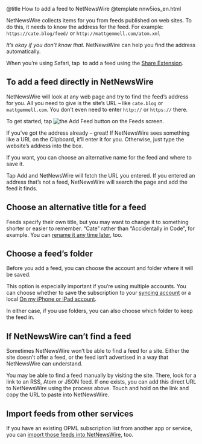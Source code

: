 @title How to add a feed to NetNewsWire
@template nnw5ios_en.html


NetNewsWire collects items for you from feeds published on web sites. To do this, it needs to know the address for the feed. For example: `https://cate.blog/feed/` or `http://mattgemmell.com/atom.xml`

*It’s okay if you don’t know that.* NetNewsWire can help you find the address automatically.

When you’re using Safari, tap <img src="../../../images/ios-icon-share.png" alt="" class="ios-inline-button-large" /> to add a feed using the [Share Extension](share-extension).



To add a feed directly in NetNewsWire
-------------------------------------

NetNewsWire will look at any web page and try to find the feed’s address for you. All you need to give is the site’s URL – like `cate.blog` or `mattgemmell.com`. You don’t even need to enter `http://` or `https://` there.

To get started, tap <img src="../../../images/ios-icon-add_feed.png" alt="the Add Feed button" class="ios-inline-button" /> on the Feeds screen.

If you’ve got the address already – great! If NetNewsWire sees something like a URL on the Clipboard, it’ll enter it for you. Otherwise, just type the website’s address into the box.

If you want, you can choose an alternative name for the feed and where to save it.

Tap Add and NetNewsWire will fetch the URL you entered. If you entered an address that’s not a feed, NetNewsWire will search the page and add the feed it finds.



Choose an alternative title for a feed
--------------------------------------

Feeds specify their own title, but you may want to change it to something shorter or easier to remember. “Cate” rather than “Accidentally in Code”, for example. You can [rename it any time later](renaming-feeds), too.



Choose a feed’s folder
----------------------

Before you add a feed, you can choose the account and folder where it will be saved. 

This option is especially important if you’re using multiple accounts. You can choose whether to save the subscription to your [syncing account](syncing-accounts) or a local [On my iPhone or iPad account](on-my-ios-device-account).

In either case, if you use folders, you can also choose which folder to keep the feed in.



If NetNewsWire can’t find a feed
--------------------------------

Sometimes NetNewsWire won’t be able to find a feed for a site. Either the site doesn’t offer a feed, or the feed isn’t advertised in a way that NetNewsWire can understand.

You may be able to find a feed manually by visiting the site. There, look for a link to an RSS, Atom or JSON feed. If one exists, you can add this direct URL to NetNewsWire using the process above. Touch and hold on the link and copy the URL to paste into NetNewsWire.



Import feeds from other services
--------------------------------

If you have an existing OPML subscription list from another app or service, you can [import those feeds into NetNewsWire](import-opml), too.